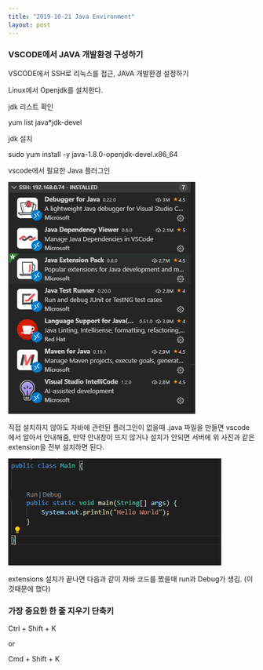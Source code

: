```yaml
---
title: "2019-10-21 Java Environment"
layout: post
---
```


###  VSCODE에서 JAVA 개발환경 구성하기

VSCODE에서 SSH로 리눅스를 접근, JAVA 개발환경 설정하기 



Linux에서 Openjdk를 설치한다.

 jdk 리스트 확인

yum list java*jdk-devel 

 jdk 설치

sudo yum install -y java-1.8.0-openjdk-devel.x86_64



vscode에서 필요한 Java 플러그인

![4](/img/java_plugin.PNG)
   
직접 설치하지 않아도 자바에 관련된 플러그인이 없을때 .java 파일을 만들면 vscode에서 알아서 안내해줌, 만약 안내창이 뜨지 않거나 설치가 안되면 서버에 위 사진과 같은 extension을 전부 설치하면 된다.



![5](/img/java_helloworld.PNG)

extensions 설치가 끝나면 다음과 같이 자바 코드를 짰을때 run과 Debug가 생김. (이것때문에 했다)


### 가장 중요한 한 줄 지우기 단축키

Ctrl + Shift + K

or 

Cmd +  Shift + K